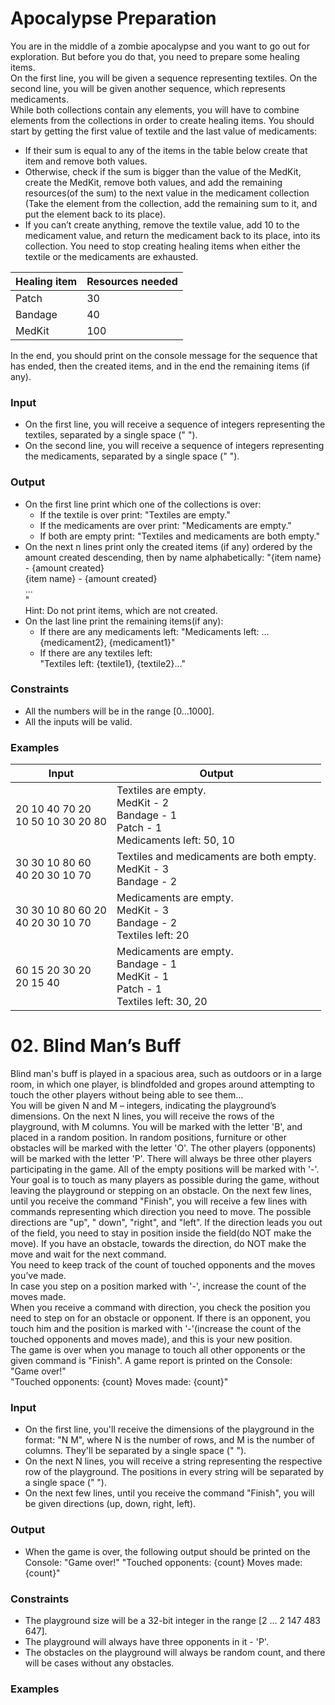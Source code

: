 # Apocalypse Preparation

You are in the middle of a zombie apocalypse and you want to go out for exploration. But before you do that, you need to prepare some healing items.  
On the first line, you will be given a sequence representing textiles. On the second line, you will be given another sequence, which represents medicaments.  
While both collections contain any elements, you will have to combine elements from the collections in order to create healing items. You should start by getting the first value of textile and the last value of medicaments:  
*	If their sum is equal to any of the items in the table below create that item and remove both values. 
*	Otherwise, check if the sum is bigger than the value of the MedKit, create the MedKit, remove both values, and add the remaining resources(of the sum) to the next value in the medicament collection (Take the element from the collection, add the remaining sum to it, and put the element back to its place).
*	If you can’t create anything, remove the textile value, add 10 to the medicament value, and return the medicament back to its place, into its collection. 
You need to stop creating healing items when either the textile or the medicaments are exhausted.  

| Healing item | Resources needed |
| ------------ | ---------------- |
| Patch | 30 |
| Bandage | 40 |
| MedKit | 100 |

In the end, you should print on the console message for the sequence that has ended, then the created items, and in the end the remaining items (if any).
### Input
*	On the first line, you will receive a sequence of integers representing the textiles, separated by a single space (" ").
*	On the second line, you will receive a sequence of integers representing the medicaments, separated by a single space (" ").
### Output
*	On the first line print which one of the collections is over:
    *	If the textile is over print: "Textiles are empty."
    *	If the medicaments are over print: "Medicaments are empty."
    *	If both are empty print: "Textiles and medicaments are both empty."
*	On the next n lines print only the created items (if any) ordered by the amount created descending, then by name alphabetically:
"{item name} - {amount created}  
  {item name} - {amount created}  
…  
"  
Hint: Do not print items, which are not created.  
*	On the last line print the remaining items(if any):
    *	If there are any medicaments left: 
 "Medicaments left: …{medicament2}, {medicament1}"  
    *	If there are any textiles left:  
"Textiles left: {textile1}, {textile2}…"  
### Constraints
*	All the numbers will be in the range [0…1000].
*	All the inputs will be valid.
### Examples

| Input | Output |
| ----- | ------ |
| 20 10 40 70 20<br />10 50 10 30 20 80 | Textiles are empty.<br />MedKit - 2<br />Bandage - 1<br />Patch - 1<br />Medicaments left: 50, 10 |
| 30 30 10 80 60<br />40 20 30 10 70 | Textiles and medicaments are both empty.<br />MedKit - 3<br />Bandage - 2 |
| 30 30 10 80 60 20<br />40 20 30 10 70 | Medicaments are empty.<br />MedKit - 3<br />Bandage - 2<br />Textiles left: 20 |
| 60 15 20 30 20<br />20 15 40 | Medicaments are empty.<br />Bandage - 1<br />MedKit - 1<br />Patch - 1<br />Textiles left: 30, 20 |

# 02. Blind Man’s Buff
Blind man's buff is played in a spacious area, such as outdoors or in a large room, in which one player, is blindfolded and gropes around attempting to touch the other players without being able to see them…  
You will be given N and M – integers, indicating the playground’s dimensions. On the next N lines, you will receive the rows of the playground, with M columns. You will be marked with the letter 'B', and placed in a random position. In random positions, furniture or other obstacles will be marked with the letter 'O'. The other players (opponents) will be marked with the letter 'P'. There will always be three other players participating in the game. All of the empty positions will be marked with '-'.  
Your goal is to touch as many players as possible during the game, without leaving the playground or stepping on an obstacle.
On the next few lines, until you receive the command "Finish", you will receive a few lines with commands representing which direction you need to move. The possible directions are "up", " down", "right", and "left". If the direction leads you out of the field, you need to stay in position inside the field(do NOT make the move). If you have an obstacle, towards the direction, do NOT make the move and wait for the next command.  
You need to keep track of the count of touched opponents and the moves you’ve made.  
In case you step on a position marked with '-', increase the count of the moves made.  
When you receive a command with direction, you check the position you need to step on for an obstacle or opponent. If there is an opponent, you touch him and the position is marked with '-'(increase the count of the touched opponents and moves made), and this is your new position.   
The game is over when you manage to touch all other opponents or the given command is "Finish". A game report is printed on the Console:  
"Game over!"  
"Touched opponents: {count} Moves made: {count}"  

### Input
*	On the first line, you'll receive the dimensions of the playground in the format: "N M", where N is the number of rows, and M is the number of columns. They'll be separated by a single space (" ").
*	On the next N lines, you will receive a string representing the respective row of the playground. The positions in every string will be separated by a single space (" ").  
*	On the next few lines, until you receive the command "Finish", you will be given directions (up, down, right, left).   
### Output
*	When the game is over, the following output should be printed on the Console:
"Game over!"
"Touched opponents: {count} Moves made: {count}"
### Constraints
*	The playground size will be a 32-bit integer in the range [2 … 2 147 483 647].
*	The playground will always have three opponents in it - 'P'.
*	The obstacles on the playground will always be random count, and there will be cases without any obstacles.
### Examples
